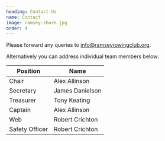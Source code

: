 ```yaml
---
heading: Contact Us
name: Contact
image: ramsey-shore.jpg
order: 4
---
```


Please forward any queries to info@ramseyrowingclub.org.

Alternatively you can address individual team members below:

| Position  | Name          
| --------  | ----         
| Chair     | Alex Allinson
| Secretary | James Danielson
| Treasurer | Tony Keating
| Captain   | Alex Allinson
| Web       | Robert Crichton
| Safety Officer | Robert Crichton
